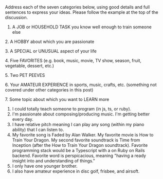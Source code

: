 Address each of the seven categories below, using good details and full sentences to express your ideas. Please follow the example at the top of the discussion.

1. A JOB or HOUSEHOLD TASK you know well enough to train someone else

2. A HOBBY about which you are passionate 

3. A SPECIAL or UNUSUAL aspect of your life

4. Five FAVORITES (e.g. book, music, movie, TV show, season, fruit, vegetable, dessert, etc.)

5. Two PET PEEVES

6. Your AMATEUR EXPERIENCE in sports, music, crafts, etc. (something not covered under other categories in this post)

7. Some topic about which you want to LEARN more

1. I could totally teach someone to program (in js, ts, or ruby).
2. I'm passionate about composing/producing music. I'm getting better every day.
3. I have relative pitch meaning I can play any song (within my piano ability) that I can listen to.
4. My favorite song is Faded by Alan Walker. My favorite movie is How to Train Your Dragon. My second favorite soundtrack is Time from Inception (after the How to Train Your Dragon soundtrack). Favorite programming stack would be a Typescript with a on Ruby on Rails backend. Favorite word is perspicacious, meaning "having a ready insight into and understanding of things."
5. I only have one younger brother.
6. I also have amateur experience in disc golf, frisbee, and airsoft.